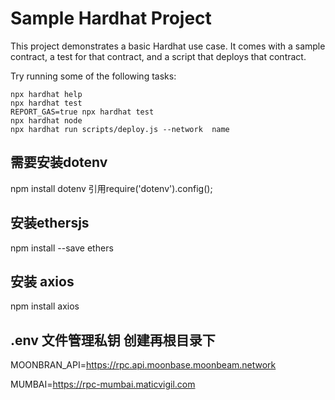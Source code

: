 # Sample Hardhat Project

This project demonstrates a basic Hardhat use case. It comes with a sample contract, a test for that contract, and a script that deploys that contract.

Try running some of the following tasks:

```shell
npx hardhat help
npx hardhat test
REPORT_GAS=true npx hardhat test
npx hardhat node
npx hardhat run scripts/deploy.js --network  name
```

## 需要安装dotenv  
npm install dotenv 
引用require('dotenv').config();

## 安装ethersjs
npm install --save ethers


## 安装 axios

npm install axios


## .env 文件管理私钥 创建再根目录下

MOONBRAN_API=https://rpc.api.moonbase.moonbeam.network

MUMBAI=https://rpc-mumbai.maticvigil.com



